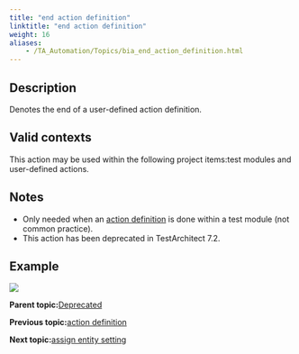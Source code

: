 ```yaml
--- 
title: "end action definition"
linktitle: "end action definition"
weight: 16
aliases: 
    - /TA_Automation/Topics/bia_end_action_definition.html
---
```


## Description

Denotes the end of a user-defined action definition.

## Valid contexts

This action may be used within the following project items:test modules and user-defined actions.

## Notes

-   Only needed when an [action definition](bia_action_definition_1.html) is done within a test module \(not common practice\).
-   This action has been deprecated in TestArchitect 7.2.

## Example

![](/images//Images/bia_end_action_definition_pgm.png)

**Parent topic:**[Deprecated](/TA_Automation/Topics/bia_Deprecated.html)

**Previous topic:**[action definition](/TA_Automation/Topics/bia_action_definition_1.html)

**Next topic:**[assign entity setting](/TA_Automation/Topics/bia_assign_entity_setting.html)

